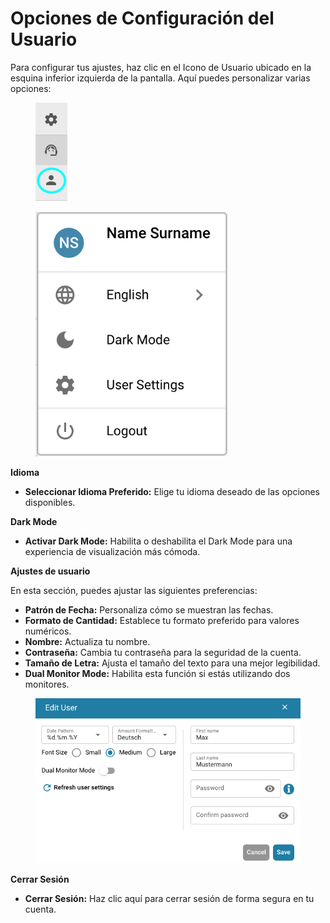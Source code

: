 # Opciones de Configuración del Usuario

Para configurar tus ajustes, haz clic en el Icono de Usuario ubicado en la esquina inferior izquierda de la pantalla. Aquí puedes personalizar varias opciones:

<figure><img src="../../.gitbook/assets/user-config.png" alt=""><figcaption></figcaption></figure>

<figure><img src="../../.gitbook/assets/user_config_options_2.png" alt="" width="308"><figcaption></figcaption></figure>

**Idioma**

* **Seleccionar Idioma Preferido:** Elige tu idioma deseado de las opciones disponibles.

**Dark Mode**

* **Activar Dark Mode:** Habilita o deshabilita el Dark Mode para una experiencia de visualización más cómoda.

**Ajustes de usuario**

En esta sección, puedes ajustar las siguientes preferencias:

* **Patrón de Fecha:** Personaliza cómo se muestran las fechas.
* **Formato de Cantidad:** Establece tu formato preferido para valores numéricos.
* **Nombre:** Actualiza tu nombre.
* **Contraseña:** Cambia tu contraseña para la seguridad de la cuenta.
* **Tamaño de Letra:** Ajusta el tamaño del texto para una mejor legibilidad.
* **Dual Monitor Mode:** Habilita esta función si estás utilizando dos monitores.

<figure><img src="../../.gitbook/assets/user-config3.png" alt=""><figcaption></figcaption></figure>

**Cerrar Sesión**

* **Cerrar Sesión:** Haz clic aquí para cerrar sesión de forma segura en tu cuenta.
